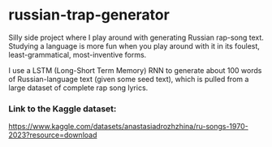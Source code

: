 # russian-trap-generator
Silly side project where I play around with generating Russian rap-song text. Studying a language is more fun when you play around with it in its foulest, least-grammatical, most-inventive forms.

I use a LSTM (Long-Short Term Memory) RNN to generate about 100 words of Russian-language text (given some seed text), which is pulled from a large dataset of complete rap song lyrics. 

### Link to the Kaggle dataset: 

https://www.kaggle.com/datasets/anastasiadrozhzhina/ru-songs-1970-2023?resource=download
